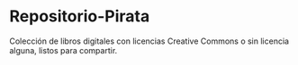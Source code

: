 # Repositorio-Pirata
Colección de libros digitales con licencias Creative Commons o sin licencia alguna, listos para compartir.
